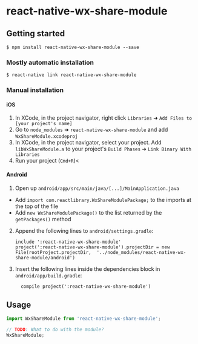 # react-native-wx-share-module

## Getting started

`$ npm install react-native-wx-share-module --save`

### Mostly automatic installation

`$ react-native link react-native-wx-share-module`

### Manual installation


#### iOS

1. In XCode, in the project navigator, right click `Libraries` ➜ `Add Files to [your project's name]`
2. Go to `node_modules` ➜ `react-native-wx-share-module` and add `WxShareModule.xcodeproj`
3. In XCode, in the project navigator, select your project. Add `libWxShareModule.a` to your project's `Build Phases` ➜ `Link Binary With Libraries`
4. Run your project (`Cmd+R`)<

#### Android

1. Open up `android/app/src/main/java/[...]/MainApplication.java`
  - Add `import com.reactlibrary.WxShareModulePackage;` to the imports at the top of the file
  - Add `new WxShareModulePackage()` to the list returned by the `getPackages()` method
2. Append the following lines to `android/settings.gradle`:
  	```
  	include ':react-native-wx-share-module'
  	project(':react-native-wx-share-module').projectDir = new File(rootProject.projectDir, 	'../node_modules/react-native-wx-share-module/android')
  	```
3. Insert the following lines inside the dependencies block in `android/app/build.gradle`:
  	```
      compile project(':react-native-wx-share-module')
  	```


## Usage
```javascript
import WxShareModule from 'react-native-wx-share-module';

// TODO: What to do with the module?
WxShareModule;
```
